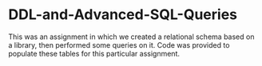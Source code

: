 # DDL-and-Advanced-SQL-Queries
This was an assignment in which we created a relational schema based on a library, then performed some queries on it. Code was provided to populate these tables for this particular assignment.
